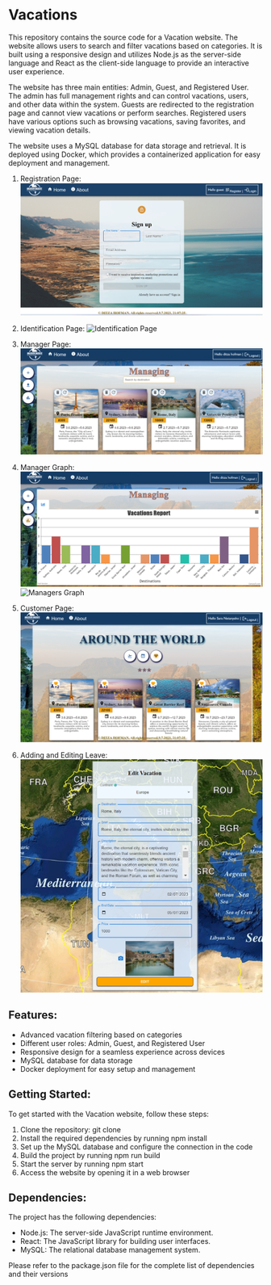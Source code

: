 # Vacations
This repository contains the source code for a Vacation website. The website allows users to search and filter vacations based on categories. It is built using a responsive design and utilizes Node.js as the server-side language and React as the client-side language to provide an interactive user experience.

The website has three main entities: Admin, Guest, and Registered User. The admin has full management rights and can control vacations, users, and other data within the system. Guests are redirected to the registration page and cannot view vacations or perform searches. Registered users have various options such as browsing vacations, saving favorites, and viewing vacation details.

The website uses a MySQL database for data storage and retrieval. It is deployed using Docker, which provides a containerized application for easy deployment and management.

1. Registration Page:
   ![Registration Page](https://github.com/ditzahofman/vacations-website/blob/master/Register.png)

2. Identification Page:
   ![Identification Page](path/to/identification-page-screenshot.png)

3. Manager Page:
   ![Manager Page](https://github.com/ditzahofman/vacations-website/blob/master/Managing.png)
4. Manager Graph:
   ![Manager Graph](https://github.com/ditzahofman/vacations-website/blob/master/Chart.png)
      ![Managers Graph](https://github.com/ditzahofman/vacations-website/commit/59c781ecb420395ba9c5e2c2345d62c3825be947)

6. Customer Page:
   ![Customer Page](https://github.com/ditzahofman/vacations-website/blob/master/Filter%20like.png)

7. Adding and Editing Leave:
   ![Adding and Editing Leave](https://github.com/ditzahofman/vacations-website/blob/master/Edit.png)
## Features:

- Advanced vacation filtering based on categories
- Different user roles: Admin, Guest, and Registered User
- Responsive design for a seamless experience across devices
- MySQL database for data storage
- Docker deployment for easy setup and management

## Getting Started:

To get started with the Vacation website, follow these steps:

1. Clone the repository: git clone <repository-url>
2. Install the required dependencies by running npm install
3. Set up the MySQL database and configure the connection in the code
4. Build the project by running npm run build
5. Start the server by running npm start
6. Access the website by opening it in a web browser

## Dependencies:

The project has the following dependencies:

- Node.js: The server-side JavaScript runtime environment.
- React: The JavaScript library for building user interfaces.
- MySQL: The relational database management system.

Please refer to the package.json file for the complete list of dependencies and their versions
